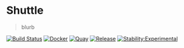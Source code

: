 # Shuttle

> blurb

[![Build Status][1]](https://cloud.drone.io/philoserf/shuttle)
[![Docker][2]](https://hub.docker.com/r/philoserf/shuttle/builds/)
[![Quay][3]](https://quay.io/repository/philoserf/shuttle)
[![Release][4]](https://github.com/philoserf/shuttle/releases/latest)
[![Stability:Experimental][5]](https://masterminds.github.io/stability/experimental.html)

[1]: https://cloud.drone.io/api/badges/philoserf/shuttle/status.svg
[2]: https://img.shields.io/badge/docker_hub-automated_build-blue.svg
[3]: https://img.shields.io/badge/quay-automated_build-blue.svg
[4]: https://img.shields.io/github/release/philoserf/shuttle.svg
[5]: https://masterminds.github.io/stability/experimental.svg
